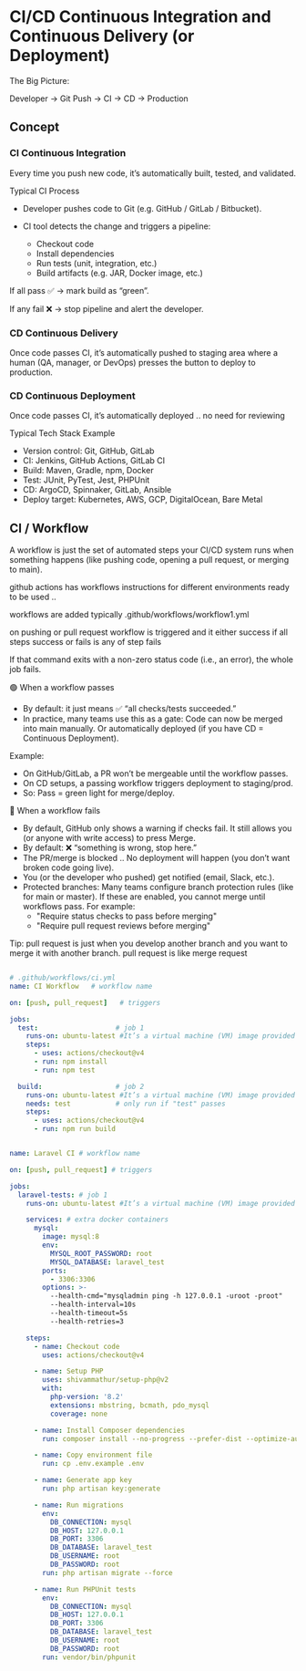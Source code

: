 # CI/CD Continuous Integration and Continuous Delivery (or Deployment)

The Big Picture: 

Developer → Git Push → CI → CD → Production

## Concept

### CI Continuous Integration

Every time you push new code, it’s automatically built, tested, and validated.

Typical CI Process

- Developer pushes code to Git (e.g. GitHub / GitLab / Bitbucket).

- CI tool detects the change and triggers a pipeline:
    - Checkout code
    - Install dependencies
    - Run tests (unit, integration, etc.)
    - Build artifacts (e.g. JAR, Docker image, etc.)

If all pass ✅ → mark build as “green”.

If any fail ❌ → stop pipeline and alert the developer.


### CD Continuous Delivery

Once code passes CI, it’s automatically pushed to staging area where a human (QA, manager, or DevOps) presses the button to deploy to production.


### CD Continuous Deployment

Once code passes CI, it’s automatically deployed .. no need for reviewing


Typical Tech Stack Example
- Version control: Git, GitHub, GitLab
- CI: Jenkins, GitHub Actions, GitLab CI
- Build: Maven, Gradle, npm, Docker
- Test: JUnit, PyTest, Jest, PHPUnit
- CD: ArgoCD, Spinnaker, GitLab, Ansible
- Deploy target: Kubernetes, AWS, GCP, DigitalOcean, Bare Metal


## CI / Workflow


A workflow is just the set of automated steps your CI/CD system runs when something happens (like pushing code, opening a pull request, or merging to main).

github actions has workflows instructions for different environments ready to be used ..

workflows are added typically .github/workflows/workflow1.yml

on pushing or pull request workflow is triggered and it either success if all steps success or fails is any of step fails

If that command exits with a non-zero status code (i.e., an error), the whole job fails.

🟢 When a workflow passes
- By default: it just means ✅ “all checks/tests succeeded.”
- In practice, many teams use this as a gate: Code can now be merged into main manually. Or automatically deployed (if you have CD = Continuous Deployment).

Example:
- On GitHub/GitLab, a PR won’t be mergeable until the workflow passes.
- On CD setups, a passing workflow triggers deployment to staging/prod.
- So: Pass = green light for merge/deploy.

🔴 When a workflow fails
- By default, GitHub only shows a warning if checks fail. It still allows you (or anyone with write access) to press Merge.
- By default: ❌ “something is wrong, stop here.”
- The PR/merge is blocked .. No deployment will happen (you don’t want broken code going live).
- You (or the developer who pushed) get notified (email, Slack, etc.).
- Protected branches: Many teams configure branch protection rules (like for main or master). If these are enabled, you cannot merge until workflows pass. For example:
    - "Require status checks to pass before merging"
    - "Require pull request reviews before merging"


Tip: pull request is just when you develop another branch and you want to merge it with another branch. pull request is like merge request


```yaml

# .github/workflows/ci.yml
name: CI Workflow   # workflow name

on: [push, pull_request]   # triggers

jobs:
  test:                   # job 1
    runs-on: ubuntu-latest #It’s a virtual machine (VM) image provided by GitHub for running your jobs.
    steps:
      - uses: actions/checkout@v4
      - run: npm install
      - run: npm test

  build:                  # job 2
    runs-on: ubuntu-latest #It’s a virtual machine (VM) image provided by GitHub for running your jobs.
    needs: test           # only run if "test" passes
    steps:
      - uses: actions/checkout@v4
      - run: npm run build

```


```yaml

name: Laravel CI # workflow name

on: [push, pull_request] # triggers

jobs:
  laravel-tests: # job 1
    runs-on: ubuntu-latest #It’s a virtual machine (VM) image provided by GitHub for running your jobs.

    services: # extra docker containers
      mysql:
        image: mysql:8
        env:
          MYSQL_ROOT_PASSWORD: root
          MYSQL_DATABASE: laravel_test
        ports:
          - 3306:3306
        options: >-
          --health-cmd="mysqladmin ping -h 127.0.0.1 -uroot -proot"
          --health-interval=10s
          --health-timeout=5s
          --health-retries=3

    steps:
      - name: Checkout code
        uses: actions/checkout@v4

      - name: Setup PHP
        uses: shivammathur/setup-php@v2
        with:
          php-version: '8.2'
          extensions: mbstring, bcmath, pdo_mysql
          coverage: none

      - name: Install Composer dependencies
        run: composer install --no-progress --prefer-dist --optimize-autoloader

      - name: Copy environment file
        run: cp .env.example .env

      - name: Generate app key
        run: php artisan key:generate

      - name: Run migrations
        env:
          DB_CONNECTION: mysql
          DB_HOST: 127.0.0.1
          DB_PORT: 3306
          DB_DATABASE: laravel_test
          DB_USERNAME: root
          DB_PASSWORD: root
        run: php artisan migrate --force

      - name: Run PHPUnit tests
        env:
          DB_CONNECTION: mysql
          DB_HOST: 127.0.0.1
          DB_PORT: 3306
          DB_DATABASE: laravel_test
          DB_USERNAME: root
          DB_PASSWORD: root
        run: vendor/bin/phpunit

```